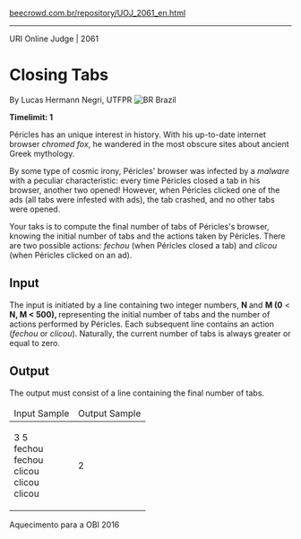 <p><a href="https://www.beecrowd.com.br/repository/UOJ_2061_en.html">beecrowd.com.br/repository/UOJ_2061_en.html</a></p><hr>
<div>
  <span>URI Online Judge | 2061</span>
  <h1>Closing Tabs</h1>
  <div>
    <p>By Lucas Hermann Negri, UTFPR <img src="https://resources.urionlinejudge.com.br/gallery/images/flags/br.gif" alt="BR"> Brazil</p>
  </div>
  <strong>Timelimit: 1</strong>
</div>
<div>
<div>
  <p>Péricles has an unique interest in history. With his up-to-date internet browser <em>chromed fox</em>, he wandered in the most obscure sites about ancient Greek mythology.</p>
  <p>
   By some type of cosmic irony, Péricles' browser was infected by a <em>malware </em>with a peculiar characteristic: every time Péricles closed a tab in his browser, another two opened! However, when Péricles clicked one of the ads (all tabs were infested with ads), the tab crashed, and no other tabs were opened.</p>
  <p>
   Your taks is to compute the final number of tabs of Péricles's browser, knowing the initial number of tabs and the actions taken by Péricles. There are two possible actions: <em>fechou </em>(when Péricles closed a tab) and<em> </em><em>clicou </em>(when Péricles clicked on an ad).</p>
</div>
<h2>Input</h2>
<div>
  <p>The input is initiated by a line containing two integer numbers, <strong>N </strong>and <strong>M (0</strong> &lt; <strong>N, M &lt; 500), </strong>representing the initial number of tabs and the number of actions performed by Péricles. Each subsequent line contains an action (<em>fechou </em>or <em>clicou</em>). Naturally, the current number of tabs is always greater or equal to zero.</p>
</div>
<h2>Output</h2>
<div>
  <p>The output must consist of a line containing the final number of tabs.</p>
</div>
<div></div>
<table>
  <thead>
    <tr>
      <td>Input Sample</td>
      <td>Output Sample</td>
    </tr>
  </thead>
  <tbody>
    <tr>
      <td>
        <p>3 5<br>
         fechou<br>
         fechou<br>
         clicou<br>
         clicou<br>
         clicou</p>
      </td>
      <td>
        <p>2</p>
      </td>
    </tr>
  </tbody>
</table>
<div></div>
  <p>
  Aquecimento para a OBI 2016</p>
</div>